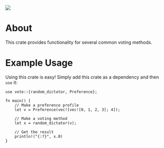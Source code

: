 ![](https://travis-ci.org/cmccomb/vote.svg?branch=master)

# About
This crate provides functionality for several common voting methods.

# Example Usage
Using this crate is easy! Simply add this crate as a dependency and then `use` it:
``` 
use vote::{random_dictator, Preference};

fn main() {
    // Make a preference profile
    let v = Preference(vec![vec![0, 1, 2, 3]; 4]);

    // Make a voting method
    let x = random_dictator(v);

    // Get the result
    println!("{:?}", x.0)
}
```

